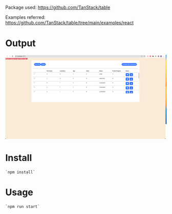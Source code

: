 
Package used: https://github.com/TanStack/table

Examples referred: https://github.com/TanStack/table/tree/main/examples/react

# Output
![table](public/images/table.png)

# Install
    `npm install`

# Usage
    `npm run start`